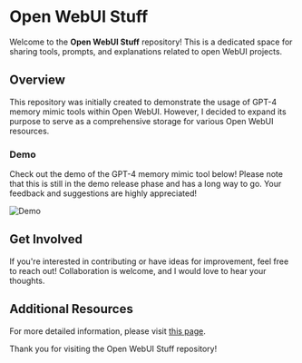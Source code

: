 # Open WebUI Stuff

Welcome to the **Open WebUI Stuff** repository! This is a dedicated space for sharing tools, prompts, and explanations related to open WebUI projects.

## Overview

This repository was initially created to demonstrate the usage of GPT-4 memory mimic tools within Open WebUI. However, I decided to expand its purpose to serve as a comprehensive storage for various Open WebUI resources.

### Demo

Check out the demo of the GPT-4 memory mimic tool below! Please note that this is still in the demo release phase and has a long way to go. Your feedback and suggestions are highly appreciated!

![Demo](https://github.com/mhioi/open-webui-stuff/blob/30998c6ea5a0619b620ae727a69ff80298680070/examples/gpt4-memory%20mimic/gpt4-memory%20mimic.gif)

## Get Involved

If you're interested in contributing or have ideas for improvement, feel free to reach out! Collaboration is welcome, and I would love to hear your thoughts.

## Additional Resources

For more detailed information, please visit [this page](https://mhioi.github.io/open-webui-stuff/).

Thank you for visiting the Open WebUI Stuff repository!

